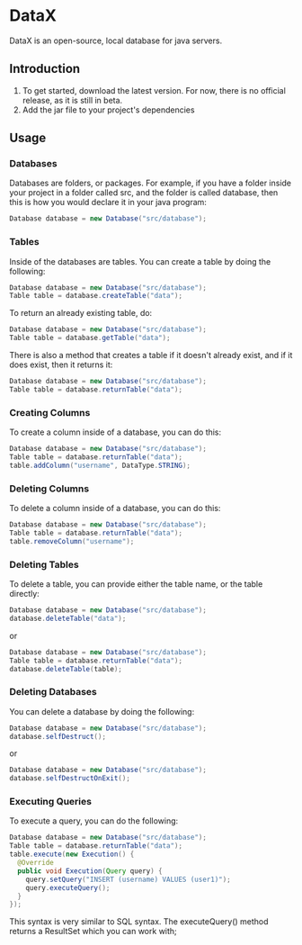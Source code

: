 # DataX
DataX is an open-source, local database for java servers.
## Introduction
1. To get started, download the latest version. For now, there is no official release, as it is still in beta.
2. Add the jar file to your project's dependencies
## Usage
### Databases
Databases are folders, or packages. For example, if you have a folder inside your project in a folder called src, and the folder is called database, then this is how you would declare it in your java program:
```java
Database database = new Database("src/database");
```
### Tables
Inside of the databases are tables. You can create a table by doing the following:
```java
Database database = new Database("src/database");
Table table = database.createTable("data");
```
To return an already existing table, do:
```java
Database database = new Database("src/database");
Table table = database.getTable("data");
```
There is also a method that creates a table if it doesn't already exist, and if it does exist, then it returns it:
```java
Database database = new Database("src/database");
Table table = database.returnTable("data");
```
### Creating Columns
To create a column inside of a database, you can do this:
```java
Database database = new Database("src/database");
Table table = database.returnTable("data");
table.addColumn("username", DataType.STRING);
```
### Deleting Columns
To delete a column inside of a database, you can do this:
```java
Database database = new Database("src/database");
Table table = database.returnTable("data");
table.removeColumn("username");
```
### Deleting Tables
To delete a table, you can provide either the table name, or the table directly:
```java
Database database = new Database("src/database");
database.deleteTable("data");
```
or
```java
Database database = new Database("src/database");
Table table = database.returnTable("data");
database.deleteTable(table);
```
### Deleting Databases
You can delete a database by doing the following:
```java
Database database = new Database("src/database");
database.selfDestruct();
```
or
```java
Database database = new Database("src/database");
database.selfDestructOnExit();
```
### Executing Queries
To execute a query, you can do the following:
```java
Database database = new Database("src/database");
Table table = database.returnTable("data");
table.execute(new Execution() {
  @Override
  public void Execution(Query query) {
    query.setQuery("INSERT (username) VALUES (user1)");
    query.executeQuery();
  }
});
```
This syntax is very similar to SQL syntax. The executeQuery() method returns a ResultSet which you can work with;
